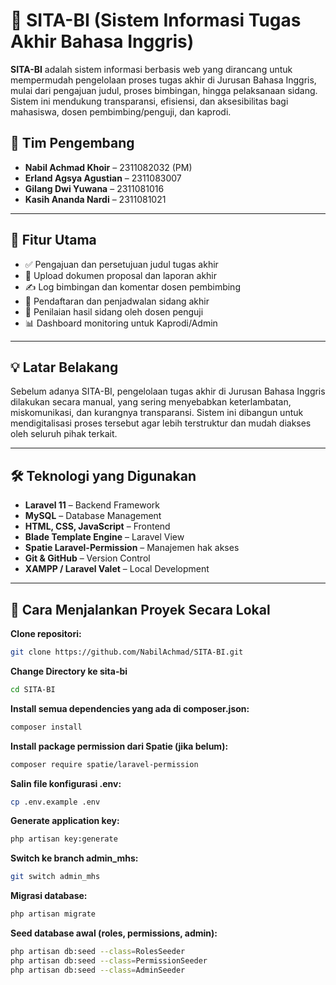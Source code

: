 # 📘 SITA-BI (Sistem Informasi Tugas Akhir Bahasa Inggris)

**SITA-BI** adalah sistem informasi berbasis web yang dirancang untuk mempermudah pengelolaan proses tugas akhir di Jurusan Bahasa Inggris, mulai dari pengajuan judul, proses bimbingan, hingga pelaksanaan sidang. Sistem ini mendukung transparansi, efisiensi, dan aksesibilitas bagi mahasiswa, dosen pembimbing/penguji, dan kaprodi.

## 👥 Tim Pengembang
- **Nabil Achmad Khoir** – 2311082032 (PM)
- **Erland Agsya Agustian** – 2311083007
- **Gilang Dwi Yuwana** – 2311081016
- **Kasih Ananda Nardi** – 2311081021

---

## 📌 Fitur Utama
- ✅ Pengajuan dan persetujuan judul tugas akhir
- 📄 Upload dokumen proposal dan laporan akhir
- ✍️ Log bimbingan dan komentar dosen pembimbing
- 📅 Pendaftaran dan penjadwalan sidang akhir
- 🧾 Penilaian hasil sidang oleh dosen penguji
- 📊 Dashboard monitoring untuk Kaprodi/Admin

---

## 💡 Latar Belakang
Sebelum adanya SITA-BI, pengelolaan tugas akhir di Jurusan Bahasa Inggris dilakukan secara manual, yang sering menyebabkan keterlambatan, miskomunikasi, dan kurangnya transparansi. Sistem ini dibangun untuk mendigitalisasi proses tersebut agar lebih terstruktur dan mudah diakses oleh seluruh pihak terkait.

---

## 🛠️ Teknologi yang Digunakan
- **Laravel 11** – Backend Framework
- **MySQL** – Database Management
- **HTML, CSS, JavaScript** – Frontend
- **Blade Template Engine** – Laravel View
- **Spatie Laravel-Permission** – Manajemen hak akses
- **Git & GitHub** – Version Control
- **XAMPP / Laravel Valet** – Local Development

---

## 🚀 Cara Menjalankan Proyek Secara Lokal
**Clone repositori:**
```bash
git clone https://github.com/NabilAchmad/SITA-BI.git
```
**Change Directory ke sita-bi**
```bash
cd SITA-BI
```
**Install semua dependencies yang ada di composer.json:**
```bash
composer install
```
**Install package permission dari Spatie (jika belum):**
```bash
composer require spatie/laravel-permission
```
**Salin file konfigurasi .env:**
```bash
cp .env.example .env
```
**Generate application key:**
```bash
php artisan key:generate
```
**Switch ke branch admin_mhs:**
```bash
git switch admin_mhs
```
**Migrasi database:**
```bash
php artisan migrate
```

**Seed database awal (roles, permissions, admin):**
```bash
php artisan db:seed --class=RolesSeeder
php artisan db:seed --class=PermissionSeeder
php artisan db:seed --class=AdminSeeder
```

